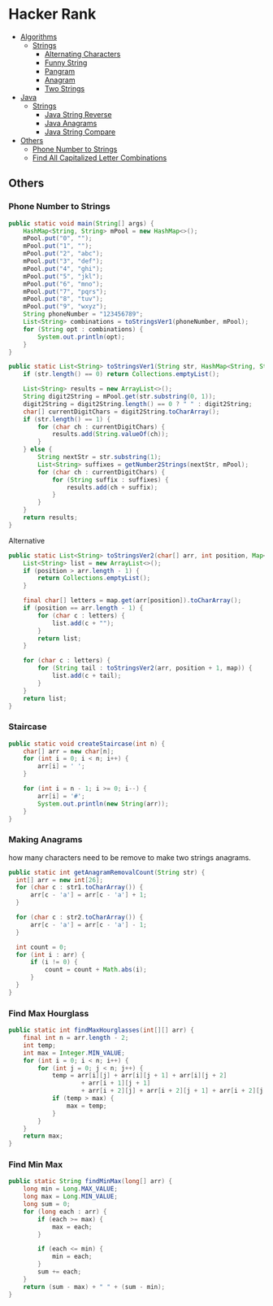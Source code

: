 Hacker Rank
===========

* [Algorithms](#algorithms)
  * [Strings](#strings)
    * [Alternating Characters](#alternating-characters)
    * [Funny String](#funny-string)
    * [Pangram](#pangram)
    * [Anagram](#anagram)
    * [Two Strings](#two-strings)
* [Java](#java)
  * [Strings](#strings)
    * [Java String Reverse](#java-string-reverse)
    * [Java Anagrams](#java-anagrams)
    * [Java String Compare](#java-string-compare)
* [Others](#others)
  * [Phone Number to Strings](#phone-number-to-strings)
  * [Find All Capitalized Letter Combinations](#find-all-capitalized-letter-combinations)



## Others
### Phone Number to Strings
```java
public static void main(String[] args) {
    HashMap<String, String> mPool = new HashMap<>();
    mPool.put("0", "");
    mPool.put("1", "");
    mPool.put("2", "abc");
    mPool.put("3", "def");
    mPool.put("4", "ghi");
    mPool.put("5", "jkl");
    mPool.put("6", "mno");
    mPool.put("7", "pqrs");
    mPool.put("8", "tuv");
    mPool.put("9", "wxyz");
    String phoneNumber = "123456789";
    List<String> combinations = toStringsVer1(phoneNumber, mPool);
    for (String opt : combinations) {
        System.out.println(opt);
    }
}

public static List<String> toStringsVer1(String str, HashMap<String, String> mPool) {
    if (str.length() == 0) return Collections.emptyList();

    List<String> results = new ArrayList<>();
    String digit2String = mPool.get(str.substring(0, 1));
    digit2String = digit2String.length() == 0 ? " " : digit2String;
    char[] currentDigitChars = digit2String.toCharArray();
    if (str.length() == 1) {
        for (char ch : currentDigitChars) {
            results.add(String.valueOf(ch));
        }
    } else {
        String nextStr = str.substring(1);
        List<String> suffixes = getNumber2Strings(nextStr, mPool);
        for (char ch : currentDigitChars) {
            for (String suffix : suffixes) {
                results.add(ch + suffix);
            }
        }
    }
    return results;
}
```

Alternative
```java
public static List<String> toStringsVer2(char[] arr, int position, Map<Character, String> map) {
    List<String> list = new ArrayList<>();
    if (position > arr.length - 1) {
        return Collections.emptyList();
    }

    final char[] letters = map.get(arr[position]).toCharArray();
    if (position == arr.length - 1) {
        for (char c : letters) {
            list.add(c + "");
        }
        return list;
    }

    for (char c : letters) {
        for (String tail : toStringsVer2(arr, position + 1, map)) {
            list.add(c + tail);
        }
    }
    return list;
}
```



### Staircase
```java
public static void createStaircase(int n) {
    char[] arr = new char[n];
    for (int i = 0; i < n; i++) {
        arr[i] = ' ';
    }

    for (int i = n - 1; i >= 0; i--) {
        arr[i] = '#';
        System.out.println(new String(arr));
    }
}
```



### Making Anagrams
how many characters need to be remove to make two strings anagrams.
```java
public static int getAnagramRemovalCount(String str) {
  int[] arr = new int[26];
  for (char c : str1.toCharArray()) {
      arr[c - 'a'] = arr[c - 'a'] + 1;
  }

  for (char c : str2.toCharArray()) {
      arr[c - 'a'] = arr[c - 'a'] - 1;
  }

  int count = 0;
  for (int i : arr) {
      if (i != 0) {
          count = count + Math.abs(i);
      }
  }
}
```


### Find Max Hourglass
```java
public static int findMaxHourglasses(int[][] arr) {
    final int n = arr.length - 2;
    int temp;
    int max = Integer.MIN_VALUE;
    for (int i = 0; i < n; i++) {
        for (int j = 0; j < n; j++) {
            temp = arr[i][j] + arr[i][j + 1] + arr[i][j + 2]
                    + arr[i + 1][j + 1]
                    + arr[i + 2][j] + arr[i + 2][j + 1] + arr[i + 2][j + 2];
            if (temp > max) {
                max = temp;
            }
        }
    }
    return max;
}
```



### Find Min Max
```java
public static String findMinMax(long[] arr) {
    long min = Long.MAX_VALUE;
    long max = Long.MIN_VALUE;
    long sum = 0;
    for (long each : arr) {
        if (each >= max) {
            max = each;
        }

        if (each <= min) {
            min = each;
        }
        sum += each;
    }
    return (sum - max) + " " + (sum - min);
}
```
